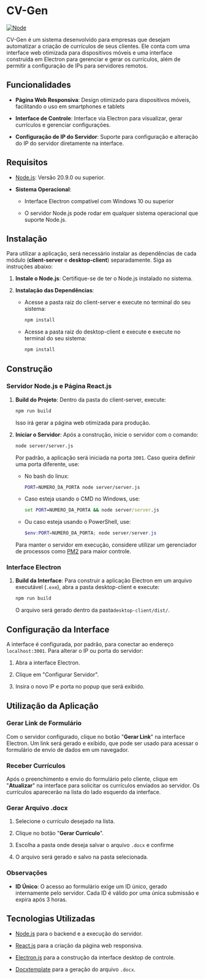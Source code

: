 # CV-Gen
[![Node](https://img.shields.io/badge/Node.js-20.9.0%2B-blue.svg)](https://nodejs.org/en)

CV-Gen é um sistema desenvolvido para empresas que desejam automatizar a criação de currículos de seus clientes. Ele conta com uma interface web otimizada para dispositivos móveis e uma interface construida em Electron para gerenciar e gerar os currículos, além de permitir a configuração de IPs para servidores remotos.

 ## Funcionalidades

 - **Página Web Responsiva**: Design otimizado para dispositivos móveis, facilitando o uso em smartphones e tablets
 
 - **Interface de Controle**: Interface via Electron para visualizar, gerar currículos e gerenciar configurações.

 - **Configuração de IP do Servidor**: Suporte para configuração e alteração do IP do servidor diretamente na interface.

 ## Requisitos

 - [Node.js](https://nodejs.org/en): Versão 20.9.0 ou superior.

 - **Sistema Operacional**:
    - Interface Electron compatível com Windows 10 ou superior

    - O servidor Node.js pode rodar em qualquer sistema operacional que suporte Node.js.

 ## Instalação

 Para utilizar a aplicação, será necessário instalar as dependências de cada módulo (**client-server** e **desktop-client**) separadamente. Siga as instruções abaixo:

 1. **Instale o Node.js**: Certifique-se de ter o Node.js instalado no sistema.

 2. **Instalação das Dependências**:

    - Acesse a pasta raiz do client-server e execute no terminal do seu sistema:
        ```bash
        npm install
        ```
    - Acesse a pasta raiz do desktop-client e execute e execute no terminal do seu sistema:
        ```bash
        npm install
        ```
 ## Construção
 ### Servidor Node.js e Página React.js

 1. **Build do Projeto**: Dentro da pasta do client-server, execute:
    ```bash
    npm run build
    ```
    Isso irá gerar a página web otimizada para produção.

2. **Iniciar o Servidor**: Após a construção, inicie o servidor com o comando:

     ```bash
    node server/server.js
    ```
     Por padrão, a aplicação será iniciada na porta `3001`. Caso queira definir uma porta diferente, use:

     - No bash do linux:
         ```bash
         PORT=NUMERO_DA_PORTA node server/server.js
         ```
     - Caso esteja usando o CMD no Windows, use:
         ```cmd
         set PORT=NUMERO_DA_PORTA && node server/server.js
         ```
     - Ou caso esteja usando o PowerShell, use:
         ```powershell
         $env:PORT=NUMERO_DA_PORTA; node server/server.js
         ```

    Para manter o servidor em execução, considere utilizar um gerenciador de processos como [PM2](https://pm2.keymetrics.io/) para maior controle.

 ### Interface Electron

  1. **Build da Interface**: Para construir a aplicação Electron em um arquivo executável (`.exe`), abra a pasta desktop-client e execute:

        ```bash
        npm run build
        ```
        O arquivo será gerado dentro da pasta`desktop-client/dist/`.

## Configuração da Interface

A interface é configurada, por padrão, para conectar ao endereço `localhost:3001`. Para alterar o IP ou porta do servidor:

1. Abra a interface Electron.

2. Clique em "Configurar Servidor".

3. Insira o novo IP e porta no popup que será exibido.

## Utilização da Aplicação

### Gerar Link de Formulário

Com o servidor configurado, clique no botão "**Gerar Link**" na interface Electron. Um link será gerado e exibido, que pode ser usado para acessar o formulário de envio de dados em um navegador.

### Receber Currículos

Após o preenchimento e envio do formulário pelo cliente, clique em "**Atualizar**" na interface para solicitar os currículos enviados ao servidor. Os currículos aparecerão na lista do lado esquerdo da interface.

### Gerar Arquivo .docx

1. Selecione o currículo desejado na lista.

2. Clique no botão "**Gerar Currículo**".

3. Escolha a pasta onde deseja salvar o arquivo `.docx` e confirme

4. O arquivo será gerado e salvo na pasta selecionada.

### Observações

- **ID Único**: O acesso ao formulário exige um ID único, gerado internamente pelo servidor. Cada ID é válido por uma única submissão e expira após 3 horas.

## Tecnologias Utilizadas

- [Node.js](https://nodejs.org/en) para o backend e a execução do servidor.

- [React.js](https://react.dev/) para a criação da página web responsiva.

- [Electron.js](https://www.electronjs.org/) para a construção da interface desktop de controle.

- [Docxtemplate](https://docxtemplater.com/) para a geração do arquivo `.docx`.